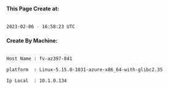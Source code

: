 
   
#### This Page Create at:

```bash

2023-02-06 - 16:58:23 UTC

```

#### Create By Machine:

```bash

Host Name : fv-az397-841

platform  : Linux-5.15.0-1031-azure-x86_64-with-glibc2.35

Ip Local  : 10.1.0.134

```

